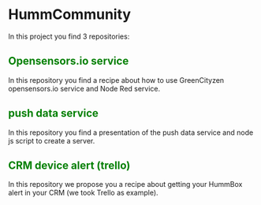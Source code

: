 # HummCommunity

In this project you find 3 repositories:

## <span style="color: green"> Opensensors.io service </span>

In this repository you find a recipe about how to use GreenCityzen opensensors.io service and Node Red service.

## <span style="color: green"> push data service </span>

In this repository you find a presentation of the push data service and node js script to create a server.

## <span style="color: green"> CRM device alert (trello) </span>

In this repository we propose you a recipe about getting your HummBox alert in your CRM (we took Trello as example).